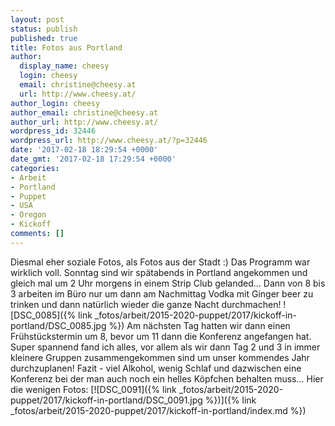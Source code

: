 ```yaml
---
layout: post
status: publish
published: true
title: Fotos aus Portland
author:
  display_name: cheesy
  login: cheesy
  email: christine@cheesy.at
  url: http://www.cheesy.at/
author_login: cheesy
author_email: christine@cheesy.at
author_url: http://www.cheesy.at/
wordpress_id: 32446
wordpress_url: http://www.cheesy.at/?p=32446
date: '2017-02-18 18:29:54 +0000'
date_gmt: '2017-02-18 17:29:54 +0000'
categories:
- Arbeit
- Portland
- Puppet
- USA
- Oregon
- Kickoff
comments: []
---
```

Diesmal eher soziale Fotos, als Fotos aus der Stadt :) Das Programm war wirklich voll. Sonntag sind wir spätabends in Portland angekommen und gleich mal um 2 Uhr morgens in einem Strip Club gelanded... Dann von 8 bis 3 arbeiten im Büro nur um dann am Nachmittag Vodka mit Ginger beer zu trinken und dann natürlich wieder die ganze Nacht durchmachen!
![DSC_0085]({% link _fotos/arbeit/2015-2020-puppet/2017/kickoff-in-portland/DSC_0085.jpg %})
Am nächsten Tag hatten wir dann einen Frühstückstermin um 8, bevor um 11 dann die Konferenz angefangen hat. Super spannend fand ich alles, vor allem als wir dann Tag 2 und 3 in immer kleinere Gruppen zusammengekommen sind um unser kommendes Jahr durchzuplanen!
Fazit - viel Alkohol, wenig Schlaf und dazwischen eine Konferenz bei der man auch noch ein helles Köpfchen behalten muss...
Hier die wenigen Fotos:
[![DSC_0091]({% link _fotos/arbeit/2015-2020-puppet/2017/kickoff-in-portland/DSC_0091.jpg %})]({% link _fotos/arbeit/2015-2020-puppet/2017/kickoff-in-portland/index.md %})
